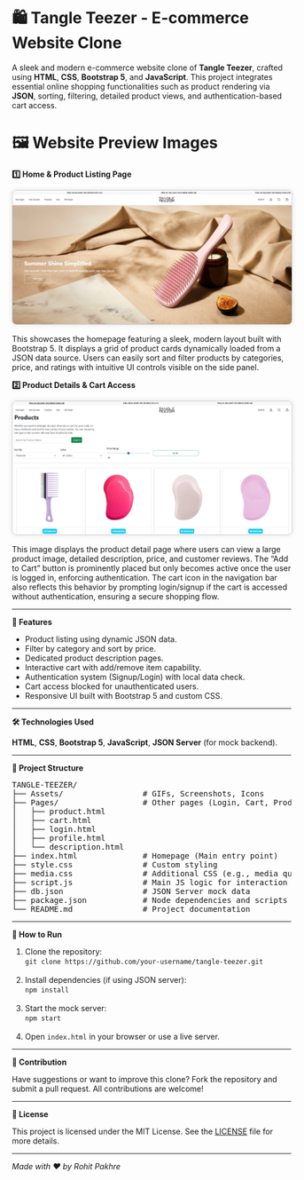 <h1><b>🛍️ Tangle Teezer - E-commerce Website Clone</b></h1>
<p>A sleek and modern e-commerce website clone of <b>Tangle Teezer</b>, crafted using <b>HTML</b>, <b>CSS</b>, <b>Bootstrap 5</b>, and <b>JavaScript</b>. This project integrates essential online shopping functionalities such as product rendering via <b>JSON</b>, sorting, filtering, detailed product views, and authentication-based cart access.</p>

<h1><b>🖼️ Website Preview Images</b></h1> 
<p><b>1️⃣ Home & Product Listing Page</b></p> <img src="Assets/demo_img-1.png" alt="Home Page Screenshot" style="max-width: 100%; border: 1px solid #ccc; border-radius: 8px; box-shadow: 0 0 10px rgba(0,0,0,0.1);"> <p>This showcases the homepage featuring a sleek, modern layout built with Bootstrap 5. It displays a grid of product cards dynamically loaded from a JSON data source. Users can easily sort and filter products by categories, price, and ratings with intuitive UI controls visible on the side panel.</p> <p><b>2️⃣ Product Details & Cart Access</b></p>

<img src="Assets/demo_img-2.png" alt="Product Detail Page Screenshot" style="max-width: 100%; border: 1px solid #ccc; border-radius: 8px; box-shadow: 0 0 10px rgba(0,0,0,0.1);"> <p>This image displays the product detail page where users can view a large product image, detailed description, price, and customer reviews. The “Add to Cart” button is prominently placed but only becomes active once the user is logged in, enforcing authentication. The cart icon in the navigation bar also reflects this behavior by prompting login/signup if the cart is accessed without authentication, ensuring a secure shopping flow.</p> <hr>

<p><b>🚀 Features</b></p>
<ul>
  <li>Product listing using dynamic JSON data.</li>
  <li>Filter by category and sort by price.</li>
  <li>Dedicated product description pages.</li>
  <li>Interactive cart with add/remove item capability.</li>
  <li>Authentication system (Signup/Login) with local data check.</li>
  <li>Cart access blocked for unauthenticated users.</li>
  <li>Responsive UI built with Bootstrap 5 and custom CSS.</li>
</ul>

<hr>

<p><b>🛠️ Technologies Used</b></p>
<p><b>HTML</b>, <b>CSS</b>, <b>Bootstrap 5</b>, <b>JavaScript</b>, <b>JSON Server</b> (for mock backend).</p>

<hr>

<p><b>📁 Project Structure</b></p>
<pre>
TANGLE-TEEZER/
├── Assets/                 # GIFs, Screenshots, Icons
├── Pages/                  # Other pages (Login, Cart, Product Details, Profile)
│   ├── product.html
│   ├── cart.html
│   ├── login.html
│   ├── profile.html
│   └── description.html
├── index.html              # Homepage (Main entry point)
├── style.css               # Custom styling
├── media.css               # Additional CSS (e.g., media queries)
├── script.js               # Main JS logic for interaction and DOM handling
├── db.json                 # JSON Server mock data
├── package.json            # Node dependencies and scripts
└── README.md               # Project documentation
</pre>

<hr>

<p><b>📌 How to Run</b></p>
<ol>
  <li>Clone the repository:<br>
      <code>git clone https://github.com/your-username/tangle-teezer.git</code>
  </li><br>
  <li>Install dependencies (if using JSON server):<br>
      <code>npm install</code>
  </li><br>
  <li>Start the mock server:<br>
      <code>npm start</code>
  </li><br>
  <li>Open <code>index.html</code> in your browser or use a live server.</li>
</ol>

<hr>

<p><b>🤝 Contribution</b></p>
<p>Have suggestions or want to improve this clone? Fork the repository and submit a pull request. All contributions are welcome!</p>

<hr>

<p><b>📄 License</b></p>
<p>This project is licensed under the MIT License. See the <a href="LICENSE">LICENSE</a> file for more details.</p>

<hr>

<p><i>Made with ❤️ by Rohit Pakhre</i></p>
